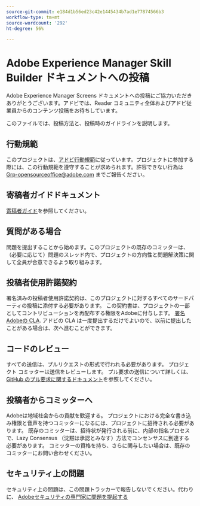 ```yaml
---
source-git-commit: e184d1b56ed23c42e1445434b7ad1e77874566b3
workflow-type: tm+mt
source-wordcount: '292'
ht-degree: 56%

---
```

# Adobe Experience Manager Skill Builder ドキュメントへの投稿

Adobe Experience Manager Screens ドキュメントへの投稿にご協力いただきありがとうございます。アドビでは、Reader コミュニティ全体およびアドビ従業員からのコンテンツ投稿をお待ちしています。

このファイルでは、投稿方法と、投稿時のガイドラインを説明します。

## 行動規範

このプロジェクトは、[アドビ行動規範](code-of-conduct.md)に従っています。プロジェクトに参加する際には、この行動規範を遵守することが求められます。許容できない行為は [Grp-opensourceoffice@adobe.com](mailto:Grp-opensourceoffice@adobe.com) までご報告ください。

## 寄稿者ガイドドキュメント

[寄稿者ガイド](https://experienceleague.adobe.com/ja/docs/contributor/contributor-guide/introduction)を参照してください。

## 質問がある場合

問題を提出することから始めます。このプロジェクトの既存のコミッターは、（必要に応じて）問題のスレッド内で、プロジェクトの方向性と問題解決策に関して全員が合意できるよう取り組みます。

## 投稿者使用許諾契約

署名済みの投稿者使用許諾契約は、このプロジェクトに対するすべてのサードパーティの投稿に添付する必要があります。 この契約書は、プロジェクトの一部としてコントリビューションを再配布する権限をAdobeに付与します。 [署名Adobeの CLA](https://opensource.adobe.com/cla.html). アドビの CLA は一度提出するだけでよいので、以前に提出したことがある場合は、次へ進むことができます。

## コードのレビュー

すべての送信は、プルリクエストの形式で行われる必要があります。 プロジェクト コミッターは送信をレビューします。 プル要求の送信について詳しくは、[GitHub のプル要求に関するドキュメント](https://docs.github.com/en/pull-requests/collaborating-with-pull-requests/proposing-changes-to-your-work-with-pull-requests/about-pull-requests)を参照してください。

<!--
Lastly, please follow the [pull request template](PULL_REQUEST_TEMPLATE.md) when
submitting a pull request!
-->

## 投稿者からコミッターへ

Adobeは地域社会からの貢献を歓迎する。 プロジェクトにおける完全な書き込み権限と音声を持つコミッターになるには、プロジェクトに招待される必要があります。 既存のコミッターは、招待状が発行される前に、内部の指名プロセスで、Lazy Consensus （沈黙は承認とみなす）方法でコンセンサスに到達する必要があります。 コミッターの資格を持ち、さらに関与したい場合は、既存のコミッターにお問い合わせください。

## セキュリティ上の問題

セキュリティ上の問題は、この問題トラッカーで報告しないでください。代わりに、 [Adobeセキュリティの専門家に問題を提起する](https://helpx.adobe.com/jp/security/alertus.html)
